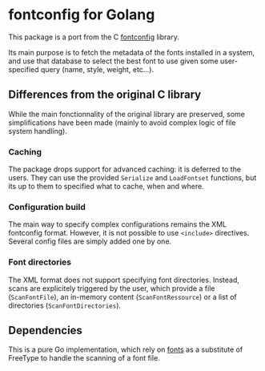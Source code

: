 # fontconfig for Golang

This package is a port from the C [fontconfig](https://gitlab.freedesktop.org/fontconfig/fontconfig) library.

Its main purpose is to fetch the metadata of the fonts installed in a system, and use that database to select the best font to use given some user-specified query (name, style, weight, etc...).

## Differences from the original C library

While the main fonctionnality of the original library are preserved, some simplifications have been made (mainly to avoid complex logic of file system handling).

### Caching

The package drops support for advanced caching: it is deferred to the users. They can use the provided `Serialize` and `LoadFontset` functions, but its up to them to specified what to cache, when and where.

### Configuration build

The main way to specify complex configurations remains the XML fontconfig format. However, it is not possible to use `<include>` directives. Several config files are simply added one by one.

### Font directories

The XML format does not support specifying font directories. Instead, scans are explicitely triggered by the user, which provide a file (`ScanFontFile`), an in-memory content (`ScanFontRessource`) or a list of directories (`ScanFontDirectories`).

## Dependencies

This is a pure Go implementation, which rely on [fonts](github.com/benoitkugler/fonts) as a substitute of FreeType to handle the scanning of a font file.
